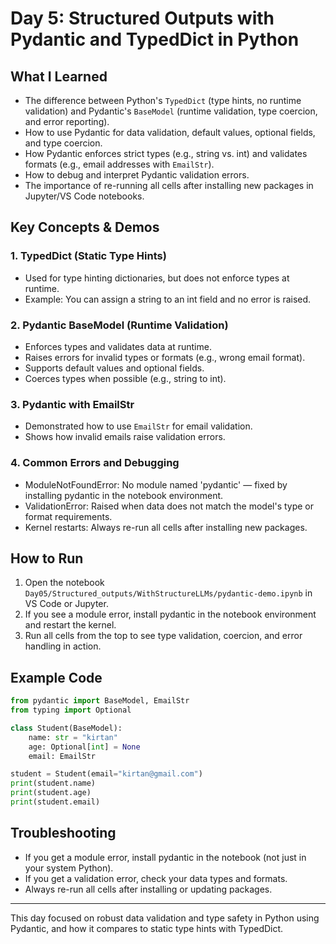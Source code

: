 # Day 5: Structured Outputs with Pydantic and TypedDict in Python

## What I Learned

- The difference between Python's `TypedDict` (type hints, no runtime validation) and Pydantic's `BaseModel` (runtime validation, type coercion, and error reporting).
- How to use Pydantic for data validation, default values, optional fields, and type coercion.
- How Pydantic enforces strict types (e.g., string vs. int) and validates formats (e.g., email addresses with `EmailStr`).
- How to debug and interpret Pydantic validation errors.
- The importance of re-running all cells after installing new packages in Jupyter/VS Code notebooks.

## Key Concepts & Demos

### 1. TypedDict (Static Type Hints)
- Used for type hinting dictionaries, but does not enforce types at runtime.
- Example: You can assign a string to an int field and no error is raised.

### 2. Pydantic BaseModel (Runtime Validation)
- Enforces types and validates data at runtime.
- Raises errors for invalid types or formats (e.g., wrong email format).
- Supports default values and optional fields.
- Coerces types when possible (e.g., string to int).

### 3. Pydantic with EmailStr
- Demonstrated how to use `EmailStr` for email validation.
- Shows how invalid emails raise validation errors.

### 4. Common Errors and Debugging
- ModuleNotFoundError: No module named 'pydantic' — fixed by installing pydantic in the notebook environment.
- ValidationError: Raised when data does not match the model's type or format requirements.
- Kernel restarts: Always re-run all cells after installing new packages.

## How to Run

1. Open the notebook `Day05/Structured_outputs/WithStructureLLMs/pydantic-demo.ipynb` in VS Code or Jupyter.
2. If you see a module error, install pydantic in the notebook environment and restart the kernel.
3. Run all cells from the top to see type validation, coercion, and error handling in action.

## Example Code

```python
from pydantic import BaseModel, EmailStr
from typing import Optional

class Student(BaseModel):
    name: str = "kirtan"
    age: Optional[int] = None
    email: EmailStr

student = Student(email="kirtan@gmail.com")
print(student.name)
print(student.age)
print(student.email)
```

## Troubleshooting
- If you get a module error, install pydantic in the notebook (not just in your system Python).
- If you get a validation error, check your data types and formats.
- Always re-run all cells after installing or updating packages.

---
This day focused on robust data validation and type safety in Python using Pydantic, and how it compares to static type hints with TypedDict.
